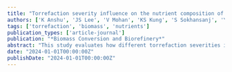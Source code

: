 ```yaml
---
title: "Torrefaction severity influence on the nutrient composition of biomass"
authors: ['K Anshu', 'JS Lee', 'V Mohan', 'KS Kung', 'S Sokhansanj', 'Y Cao']
tags: ['torrefaction', 'biomass', 'nutrients']
publication_types: ['article-journal']
publication: "*Biomass Conversion and Biorefinery*"
abstract: "This study evaluates how different torrefaction severities impact nutrient profiles in biomass, with implications for energy and biochar applications."
date: "2024-01-01T00:00:00Z"
publishDate: "2024-01-01T00:00:00Z"
---
```


